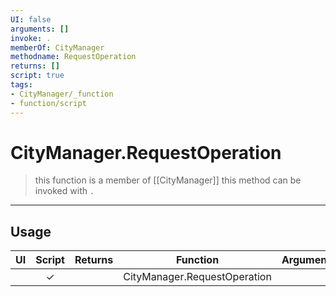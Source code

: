 ```yaml
---
UI: false
arguments: []
invoke: .
memberOf: CityManager
methodname: RequestOperation
returns: []
script: true
tags:
- CityManager/_function
- function/script
---
```

# CityManager.RequestOperation
> this function is a member of [[CityManager]]
> this method can be invoked with `.`
-----
## Usage
|  UI | Script | Returns | Function | Arguments |
|:---:|:------:|-------:|:--------:|:---------|
| |✓||CityManager.RequestOperation||
